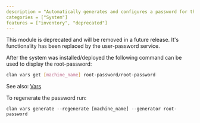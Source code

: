 ```yaml
---
description = "Automatically generates and configures a password for the root user."
categories = ["System"]
features = ["inventory", "deprecated"]
---
```


This module is deprecated and will be removed in a future release. It's functionality has been replaced by the user-password service.

After the system was installed/deployed the following command can be used to display the root-password:

```bash
clan vars get [machine_name] root-password/root-password
```

See also: [Vars](../../guides/vars-backend.md)

To regenerate the password run:
```
clan vars generate --regenerate [machine_name] --generator root-password
```
